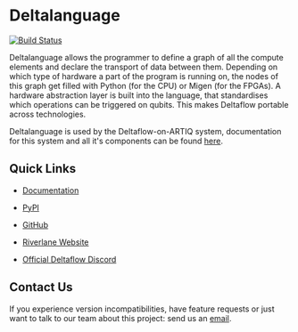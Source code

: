 # Deltalanguage

[![Build Status](http://jenkins-riverlane.northeurope.cloudapp.azure.com/buildStatus/icon?job=deltalanguage_multibranch_build%2Fdev)](http://jenkins-riverlane.northeurope.cloudapp.azure.com/job/deltalanguage_multibranch_build/job/dev/)

Deltalanguage allows the programmer to define a graph of all the compute
elements and declare the transport of data between them.
Depending on which type of hardware a part of the program is running on,
the nodes of this graph get filled with Python (for the CPU) or Migen
(for the FPGAs).
A hardware abstraction layer is built into the language, that standardises
which operations can be triggered on qubits. 
This makes Deltaflow portable across technologies.

Deltalanguage is used by the Deltaflow-on-ARTIQ system, documentation
for this system and all it's components can be found 
[here](https://riverlane.github.io/deltaflow-on-artiq). 

## Quick Links

* [Documentation](https://riverlane.github.io/deltalanguage)

* [PyPI](https://pypi.org/project/deltalanguage)

* [GitHub](https://github.com/riverlane/deltalanguage)

* [Riverlane Website](https://www.riverlane.com/)

* [Official Deltaflow Discord](https://discord.gg/Gd2bYKvAeW)

## Contact Us

If you experience version incompatibilities, have feature requests or just want
to talk to our team about this project: send us an
[email](mailto:deltaflow@riverlane.com).
